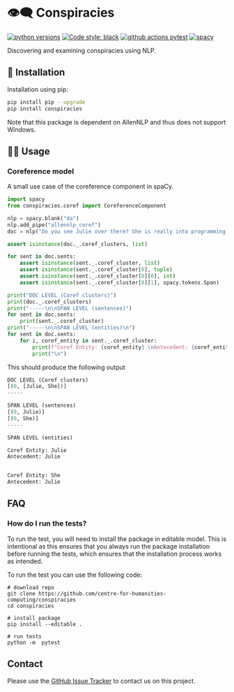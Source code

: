 
# 👁‍🗨 Conspiracies
[![python versions](https://img.shields.io/badge/Python-%3E=3.7-blue)](https://github.com/centre-for-humanities-computing/conspiracies)
[![Code style: black](https://img.shields.io/badge/Code%20Style-Black-black)](https://black.readthedocs.io/en/stable/the_black_code_style/current_style.html)
[![github actions pytest](https://github.com/centre-for-humanities-computing/conspiracies/actions/workflows/pytest.yml/badge.svg)](https://github.com/centre-for-humanities-computing/conspiracies/actions)
[![spacy](https://img.shields.io/badge/built%20with-spaCy-09a3d5.svg)](https://spacy.io)


<!-- [![release version](https://img.shields.io/badge/belief_graph%20Version-0.0.1-green)](https://github.com/centre-for-humanities-computing/conspiracies) -->

Discovering and examining conspiracies using NLP.



## 🔧 Installation
Installation using pip:
```bash
pip install pip --upgrade
pip install conspiracies
```

Note that this package is dependent on AllenNLP and thus does not support Windows.

## 👩‍💻 Usage

### Coreference model
A small use case of the coreference component in spaCy.

```python
import spacy
from conspiracies.coref import CoreferenceComponent 

nlp = spacy.blank("da")
nlp.add_pipe("allennlp_coref")
doc = nlp("Do you see Julie over there? She is really into programming!")

assert isinstance(doc._.coref_clusters, list)

for sent in doc.sents:
    assert isinstance(sent._.coref_cluster, list)
    assert isinstance(sent._.coref_cluster[0], tuple)
    assert isinstance(sent._.coref_cluster[0][0], int)
    assert isinstance(sent._.coref_cluster[0][1], spacy.tokens.Span)
```
```python
print("DOC LEVEL (Coref clusters)")
print(doc._.coref_clusters)
print("-----\n\nSPAN LEVEL (sentences)")
for sent in doc.sents:
    print(sent._.coref_cluster)
print("-----\n\nSPAN LEVEL (entities)\n")
for sent in doc.sents:
    for i, coref_entity in sent._.coref_cluster:
        print(f"Coref Entity: {coref_entity} \nAntecedent: {coref_entity._.antecedent}")
        print("\n")
```

This should produce the following output

```python
DOC LEVEL (Coref clusters)
[(0, [Julie, She])]
-----

SPAN LEVEL (sentences)
[(0, Julie)]
[(0, She)]
-----

SPAN LEVEL (entities)

Coref Entity: Julie 
Antecedent: Julie


Coref Entity: She 
Antecedent: Julie
```

## FAQ

### How do I run the tests?
To run the test, you will need to install the package in editable model. This is
intentional as this ensures that you always run the package installation before running
the tests, which ensures that the installation process works as intended.

To run the test you can use the following code:
```
# download repo
git clone https://github.com/centre-for-humanities-computing/conspiracies
cd conspiracies

# install package
pip install --editable .

# run tests
python -m  pytest
```

## Contact
Please use the [GitHub Issue Tracker](https://github.com/centre-for-humanities-computing/conspiracies/issues) to contact us on this project.

